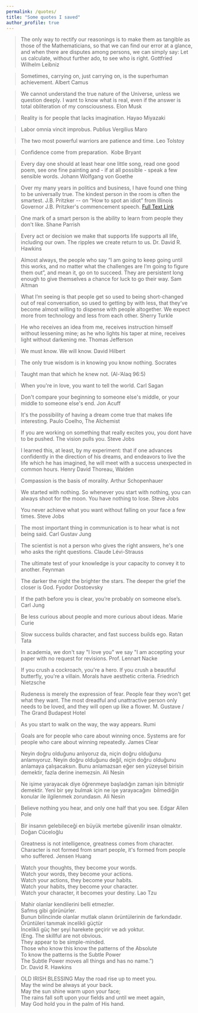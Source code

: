 ```yaml
---
permalink: /quotes/
title: "Some quotes I saved"
author_profile: true
---
```


> The only way to rectify our reasonings is to make them as tangible as those of the Mathematicians, so that we can find our error at a glance, and when there are disputes among persons, we can simply say: Let us calculate, without further ado, to see who is right. Gottfried Wilhelm Leibniz

> Sometimes, carrying on, just carrying on, is the superhuman achievement. Albert Camus

> We cannot understand the true nature of the Universe, unless we question deeply. I want to know what is real, even if the answer is total obliteration of my consciousness. Elon Musk 

> Reality is for people that lacks imagination. Hayao Miyazaki

> Labor omnia vincit improbus. Publius Vergilius Maro

> The two most powerful warriors are patience and time. Leo Tolstoy

> Confidence come from preparation.  Kobe Bryant

> Every day one should at least hear one little song, read one good poem, see one fine painting and - if at all possible - speak a few sensible words. Johann Wolfgang von Goethe

> Over my many years in politics and business, I have found one thing to be universally true. The kindest person in the room is often the smartest.
J.B. Pritzker -- on “How to spot an idiot” from Illinois Governor J.B. Pritzker's commencement speech. [Full Text Link](https://speakola.com/grad/jb-pritzker-dont-trust-idiots-northwestern-university-2023)

> One mark of a smart person is the ability to learn from people they don't like. Shane Parrish

> Every act or decision we make that supports life supports all life, including our own. The ripples we create return to us. Dr. David R. Hawkins 

> Almost always, the people who say “I am going to keep going until this works, and no matter what the challenges are I’m going to figure them out”, and mean it, go on to succeed. They are persistent long enough to give themselves a chance for luck to go their way.  Sam Altman

> What I’m seeing is that people get so used to being short-changed out of real conversation, so used to getting by with less, that they’ve become almost willing to dispense with people altogether. We expect more from technology and less from each other. Sherry Turkle 

> He who receives an idea from me, receives instruction himself without lessening mine; as he who lights his taper at mine, receives light without darkening me. Thomas Jefferson

> We must know. We will know. David Hilbert

> The only true wisdom is in knowing you know nothing. Socrates 

> Taught man that which he knew not. (Al-‘Alaq 96:5)

> When you're in love, you want to tell the world. Carl Sagan

> Don't compare your beginning to someone else's middle, or your middle to someone else's end. Jon Acuff

> It's the possibility of having a dream come true that makes life interesting. Paulo Coelho, The Alchemist

> If you are working on something that really excites you, you dont have to be pushed. The vision pulls you. Steve Jobs

> I learned this, at least, by my experiment: that if one advances confidently in the direction of his dreams, and endeavors to live the life which he has imagined, he will meet with a success unexpected in common hours. Henry David Thoreau, Walden

> Compassion is the basis of morality. Arthur Schopenhauer

> We started with nothing. So whenever you start with nothing, you can always shoot for the moon. You have nothing to lose. Steve Jobs

> You never achieve what you want without falling on your face a few times. Steve Jobs 

> The most important thing in communication is to hear what is not being said. Carl Gustav Jung

> The scientist is not a person who gives the right answers, he's one who asks the right questions. Claude Lévi-Strauss

> The ultimate test of your knowledge is your capacity to convey it to another. Feynman

> The darker the night the brighter the stars. The deeper the grief the closer is God. Fyodor Dostoevsky

> If the path before you is clear, you’re probably on someone else’s. Carl Jung

> Be less curious about people and more curious about ideas. Marie Curie

> Slow success builds character, and fast success builds ego. Ratan Tata

> In academia, we don't say "I love you" we say "I am accepting your paper with no request for revisions. Prof. Lennart Nacke

> If you crush a cockroach, you're a hero. If you crush a beautiful butterfly, you're a villain. Morals have aesthetic criteria. Friedrich Nietzsche 

> Rudeness is merely the expression of fear. People fear they won't get what they want. The most dreadful and unattractive person only needs to be loved, and they will open up like a flower. M. Gustave / The Grand Budapest Hotel

> As you start to walk on the way, the way appears. Rumi

> Goals are for people who care about winning once. Systems are for people who care about winning repeatedly. James Clear

> Neyin doğru olduğunu anlıyoruz da, niçin doğru olduğunu anlamıyoruz. Neyin doğru olduğunu değil, niçin doğru olduğunu anlamaya çalışacaksın. Bunu anlamazsan eğer sen yüzeysel birisin demektir, fazla derine inemezsin. Ali Nesin

> Ne işime yarayacak diye öğrenmeye başladığın zaman işin bitmiştir demektir. Yeni bir şey bulmak için ne işe yarayacağını  bilmediğin konular ile ilgilenmek zorundasın. Ali Nesin

> Believe nothing you hear, and only one half that you see. Edgar Allen Pole

> Bir insanın gelebileceği en büyük mertebe güvenilir insan olmaktır. Doğan Cüceloğlu

> Greatness is not intelligence, greatness comes from character. Character is not formed from smart people, it's formed from people who suffered. Jensen Huang

> Watch your thoughts, they become your words. <br>
  Watch your words, they become your actions. <br>
  Watch your actions, they become your habits.<br>
  Watch your habits, they become your character.<br>
  Watch your character, it becomes your destiny. Lao Tzu

> Mahir olanlar kendilerini belli etmezler.<br> Safmış gibi görünürler. <br> Bunun bilincinde olanlar mutlak olanın örüntülerinin de farkındadır. <br> Örüntüleri tanımak incelikli güçtür <br> İncelikli güç her şeyi harekete geçirir ve adı yoktur. <br>
(Eng. The skillful are not obvious. <br> They appear to be simple-minded. <br> Those who know this know the patterns of the Absolute <br>
To know the patterns is the Subtle Power <br>
The Subtle Power moves all things and  has no name.”) <br> Dr. David R. Hawkins 

> OLD IRISH BLESSING
May the road rise up to meet you. <br>
May the wind be always at your back. <br>
May the sun shine warm upon your face; <br>
The rains fall soft upon your fields and until we meet again,<br>
May God hold you in the palm of His hand.

